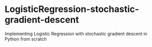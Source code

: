 # LogisticRegression-stochastic-gradient-descent
Implementing Logistic Regression with stochastic gradient descent in Python from scratch
